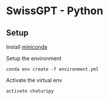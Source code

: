 # SwissGPT - Python

## Setup

Install [miniconda](https://docs.conda.io/en/latest/miniconda.html )

Setup the environment
```
conda env create -f environment.yml
```
Activate the virtual env
```
activate chaturipy
```